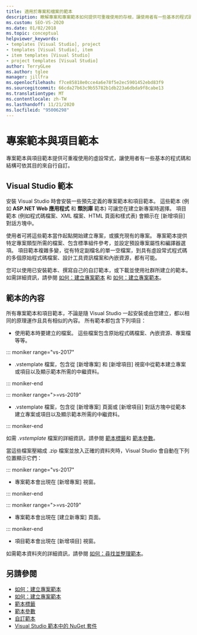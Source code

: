 ```yaml
---
title: 適用於專案和檔案的範本
description: 瞭解專案和專案範本如何提供可重複使用的存根，讓使用者有一些基本的程式碼和結構。
ms.custom: SEO-VS-2020
ms.date: 01/02/2018
ms.topic: conceptual
helpviewer_keywords:
- templates [Visual Studio], project
- templates [Visual Studio], item
- item templates [Visual Studio]
- project templates [Visual Studio]
author: TerryGLee
ms.author: tglee
manager: jillfra
ms.openlocfilehash: f7ce85818e0cce4a6e78f5e2ec5901452ebd83f9
ms.sourcegitcommit: 66cda27b63c9b55782b1db223a6dbda9f8cabe13
ms.translationtype: MT
ms.contentlocale: zh-TW
ms.lasthandoff: 11/21/2020
ms.locfileid: "95006298"
---
```

# <a name="project-and-item-templates"></a>專案範本與項目範本

專案範本與項目範本提供可重複使用的虛設常式，讓使用者有一些基本的程式碼和結構可依其目的來自行自訂。

## <a name="visual-studio-templates"></a>Visual Studio 範本

安裝 Visual Studio 時會安裝一些預先定義的專案範本和項目範本。 這些範本 (例如 **ASP.NET Web 應用程式** 和 **類別庫** 範本) 可讓您在建立新專案時選擇。 項目範本 (例如程式碼檔案、XML 檔案、HTML 頁面和樣式表) 會顯示在 [新增項目] 對話方塊中。

使用者可將這些範本當作起點開始建立專案，或擴充現有的專案。 專案範本提供特定專案類型所需的檔案、包含標準組件參考，並設定預設專案屬性和編譯器選項。 項目範本複雜多變，從有特定副檔名的單一空檔案，到具有虛設常式程式碼的多個原始程式碼檔案、設計工具資訊檔案和內嵌資源，都有可能。

您可以使用已安裝範本、撰寫自己的自訂範本，或下載並使用社群所建立的範本。 如需詳細資訊，請參閱 [如何：建立專案範本](../ide/how-to-create-project-templates.md) 和 [如何：建立專案範本](../ide/how-to-create-item-templates.md)。

## <a name="contents-of-a-template"></a>範本的內容

所有專案範本和項目範本，不論是隨 Visual Studio 一起安裝或由您建立，都以相同的原理運作且具有相似的內容。 所有範本都包含下列項目：

- 使用範本時要建立的檔案。 這些檔案包含原始程式碼檔案、內嵌資源、專案檔等等。

::: moniker range="vs-2017"

- .vstemplate 檔案，包含從 [新增專案] 和 [新增項目] 視窗中從範本建立專案或項目以及顯示範本所需的中繼資料。

::: moniker-end

::: moniker range=">=vs-2019"

- .vstemplate 檔案，包含從 [新增專案] 頁面或 [新增項目] 對話方塊中從範本建立專案或項目以及顯示範本所需的中繼資料。

::: moniker-end

   如需 *.vstemplate* 檔案的詳細資訊，請參閱 [範本標籤](template-tags.md)和 [範本參數](../ide/template-parameters.md)。

當這些檔案壓縮成 .zip 檔案並放入正確的資料夾時，Visual Studio 會自動在下列位置顯示它們：

::: moniker range="vs-2017"

- 專案範本會出現在 [新增專案] 視窗。

::: moniker-end

::: moniker range=">=vs-2019"

- 專案範本會出現在 [建立新專案] 頁面。

::: moniker-end

- 項目範本會出現在 [新增項目] 視窗。

如需範本資料夾的詳細資訊，請參閱 [如何：尋找並整理範本](../ide/how-to-locate-and-organize-project-and-item-templates.md)。

## <a name="see-also"></a>另請參閱

- [如何：建立專案範本](../ide/how-to-create-project-templates.md)
- [如何：建立專案範本](../ide/how-to-create-item-templates.md)
- [範本標籤](template-tags.md)
- [範本參數](../ide/template-parameters.md)
- [自訂範本](../ide/customizing-project-and-item-templates.md)
- [Visual Studio 範本中的 NuGet 套件](/nuget/visual-studio-extensibility/visual-studio-templates)
